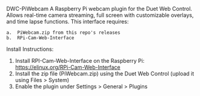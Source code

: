 DWC-PiWebcam
A Raspberry Pi webcam plugin for the Duet Web Control.  Allows real-time camera streaming, full screen with customizable overlays, and time lapse functions.
This interface requires:

	a.	PiWebcam.zip from this repo's releases
	b.	RPi-Cam-Web-Interface
    
Install Instructions:
1.  Install RPI-Cam-Web-Interface on the Raspberry Pi:  https://elinux.org/RPi-Cam-Web-Interface
2.  Install the zip file (PiWebcam.zip) using the Duet Web Control (upload it using Files > System)
3.  Enable the plugin under Settings > General > Plugins
